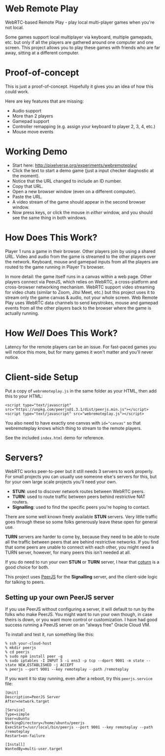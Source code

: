 # Web Remote Play

WebRTC-based Remote Play - play local multi-player games when you're not local.

Some games support local multiplayer via keyboard, multiple gamepads, etc. but only if all the players are gathered around one computer and one screen. This project allows you to play these games with friends who are far away, sitting at a different computer.

# Proof-of-concept

This is just a proof-of-concept. Hopefully it gives you an idea of how this could work.

Here are key features that are missing:
- Audio support
- More than 2 players
- Gamepad support
- Controller remapping (e.g. assign your keyboard to player 2, 3, 4, etc.)
- Mouse move events

# Working Demo

- Start here: http://pixelverse.org/experiments/webremoteplay/
- Click the text to start a demo game (just a input checker diagnostic at the moment).
- Notice that the URL changed to include an ID number.
- Copy that URL.
- Open a new browser window (even on a different computer).
- Paste the URL.
- A video stream of the game should appear in the second browser window.
- Now press keys, or click the mouse in *either* window, and you should see the same thing in both windows.

# How Does This Work?

Player 1 runs a game in their browser. Other players join by using a shared URL. Video and audio from the game is streamed to the other players over the network. Keyboard, mouse and gamepad inputs from all the players are routed to the game running in Player 1's browser.

In more detail: the game itself runs in a canvas within a web page. Other players connect via PeerJS, which relies on WebRTC, a cross-platform and cross-browser networking mechanism. WebRTC support video streaming for video chats (similar to Zoom, Jitsi Meet, etc.) but this project uses it to stream only the game canvas & audio, not your whole screen. Web Remote Play uses WebRTC data channels to send keystrokes, mouse and gamepad events from all the other players back to the browser where the game is actually running.

# How *Well* Does This Work?

Latency for the remote players can be an issue. For fast-paced games you will notice this more, but for many games it won't matter and you'll never notice.

# Client-side Setup

Put a copy of `webremoteplay.js` in the same folder as your HTML, then add this to your HTML:
```
<script type="text/javascript" src="https://unpkg.com/peerjs@1.3.1/dist/peerjs.min.js"></script>
<script type="text/javascript" src="webremoteplay.js"></script>
```

You also need to have exactly one canvas with `id="canvas"` so that webremoteplay knows which thing to stream to the remote players.

See the included `index.html` demo for reference.

# Servers?

WebRTC works peer-to-peer but it still needs 3 servers to work properly. For small projects you can usually use someone else's servers for this, but for your own large scale projects you'll need your own.

- **STUN**: used to discover network routes between WebRTC peers.
- **TURN**: used to route traffic between peers behind restrictive NAT routers.
- **Signalling**: used to find the specific peers you're hoping to contact.

There are some well known freely available **STUN** servers. Very little traffic goes through these so some folks generously leave these open for general use.

**TURN** servers are harder to come by, because they need to be able to route all the traffic between peers that are behind restrictive networks. If you find that some peers are unable to connect with each other, you might need a TURN server, however, for many peers this isn't needed at all.

If you do need to run your own **STUN** or **TURN** server, I hear that [coturn](https://github.com/coturn/coturn) is a good choice for both.

This project uses [PeerJS](https://peerjs.com) for the **Signalling** server, and the client-side logic for talking to peers.

## Setting up your own PeerJS server

If you use PeerJS without configuring a server, it will default to run by the folks who make PeerJS. You might want to run your own though, in case theirs is down, or you want more control or customization. I have had good success running a PeerJS server on an "always free" Oracle Cloud VM.

To install and test it, run something like this:
```
% ssh your-cloud-host
% mkdir peerjs
% cd peerjs
% sudo npm install peer -g
% sudo iptables -I INPUT 5 -i ens3 -p tcp --dport 9001 -m state --state NEW,ESTABLISHED -j ACCEPT
% peerjs --port 9001 --key remoteplay --path /remoteplay
```

If you want it to stay running, even after a reboot, try this `peerjs.service` file:
```
[Unit]
Description=PeerJS Server
After=network.target

[Service]
Type=simple
User=ubuntu
WorkingDirectory=/home/ubuntu/peerjs
ExecStart=/usr/local/bin/peerjs --port 9001 --key remoteplay --path /remoteplay
Restart=on-failure

[Install]
WantedBy=multi-user.target
```
